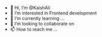 - 👋 Hi, I’m @KaishAli
- 👀 I’m interested in Frontend development 
- 🌱 I’m currently learning ...
- 💞️ I’m looking to collaborate on 
- 📫 How to reach me ...

<!---
KaishAli/KaishAli is a ✨ special ✨ repository because its `README.md` (this file) appears on your GitHub profile.
You can click the Preview link to take a look at your changes.
--->
